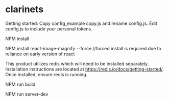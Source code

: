 # clarinets

Getting started:
Copy config_example copy.js and rename config.js.  Edit config.js to include your personal tokens.

NPM install

NPM install react-image-magnify --force //forced install is required due to reliance on early version of react

This product utilizes redis which will need to be installed separately.  Installation instructions are located at https://redis.io/docs/getting-started/.  Once installed, ensure redis is running.

NPM run build

NPM run server-dev